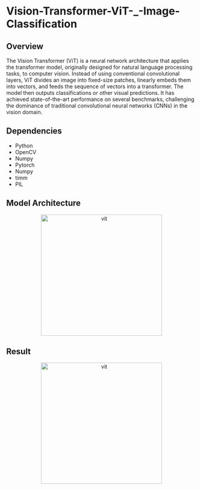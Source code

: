 # Vision-Transformer-ViT-_-Image-Classification

## Overview
The Vision Transformer (ViT) is a neural network architecture that applies the transformer model, originally designed for natural language processing tasks, to computer vision. Instead of using conventional convolutional layers, ViT divides an image into fixed-size patches, linearly embeds them into vectors, and feeds the sequence of vectors into a transformer. The model then outputs classifications or other visual predictions. It has achieved state-of-the-art performance on several benchmarks, challenging the dominance of traditional convolutional neural networks (CNNs) in the vision domain.

## Dependencies
- Python
- OpenCV
- Numpy
- Pytorch
- Numpy
- timm
- PIL
  
## Model Architecture

  <p align="center">
  <img width="321" alt="vit" src="https://github.com/Naveench7/Iterative-Closest-Point-ICP-/assets/100085132/dfacee1a-9d71-499c-9252-b3fcd771be67">
</p>

## Result

  <p align="center">
  <img width="321" alt="vit" src="https://github.com/Naveench7/Image-Stiching/assets/100085132/7a6c1aaa-5e19-44b6-a684-7f2158b3ccbe">
</p>



